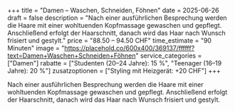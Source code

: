 +++
title = "Damen – Waschen, Schneiden, Föhnen"
date = 2025-06-26
draft = false
description = "Nach einer ausführlichen Besprechung werden die Haare mit einer wohltuenden Kopfmassage gewaschen und gepflegt. Anschließend erfolgt der Haarschnitt, danach wird das Haar nach Wunsch frisiert und gestylt."
price = "88.50 – 94.50 CHF"
time_estimate = "90 Minuten"
image = "https://placehold.co/600x400/369137/ffffff?text=Damen+Waschen+Schneiden+Föhnen"
service_categories = ["Damen"]
rabatte = ["Studenten (20–24 Jahre): 15 %", "Teenager (16–19 Jahre): 20 %"]
zusatzoptionen = ["Styling mit Heizgerät: +20 CHF"]
+++

Nach einer ausführlichen Besprechung werden die Haare mit einer wohltuenden Kopfmassage gewaschen und gepflegt. Anschließend erfolgt der Haarschnitt, danach wird das Haar nach Wunsch frisiert und gestylt.
